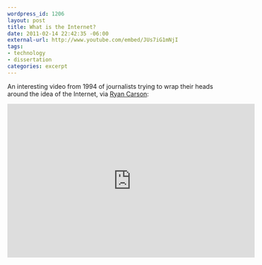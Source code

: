 ```yaml
--- 
wordpress_id: 1206
layout: post
title: What is the Internet?
date: 2011-02-14 22:42:35 -06:00
external-url: http://www.youtube.com/embed/JUs7iG1mNjI
tags:
- technology
- dissertation
categories: excerpt
---
```

An interesting video from 1994 of journalists trying to wrap their heads around the idea of the Internet, via <a href="http://thinkvitamin.com/asides/what-is-internet/">Ryan Carson</a>:

<iframe title="YouTube video player" width="560" height="349" src="http://www.youtube.com/embed/JUs7iG1mNjI" frameborder="0" allowfullscreen></iframe>
